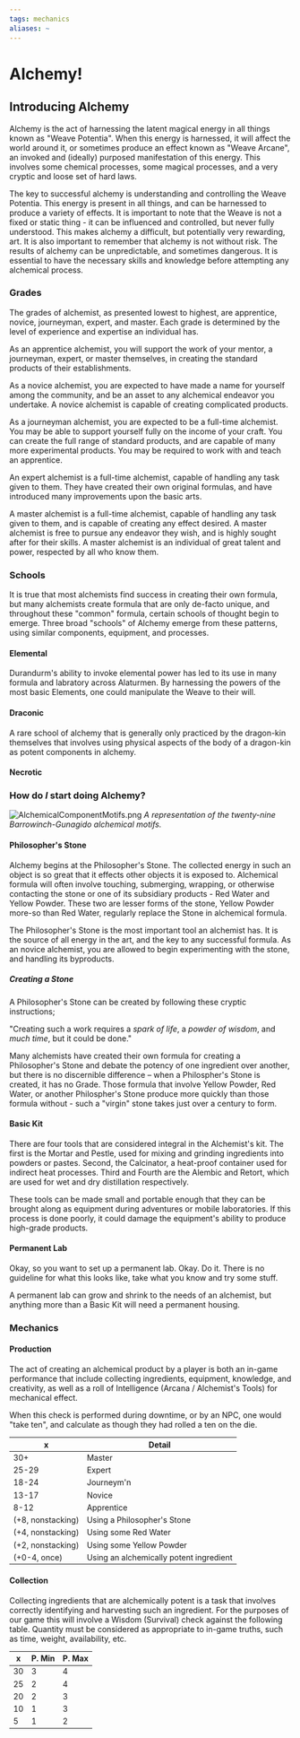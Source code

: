 ```yaml
---
tags: mechanics
aliases: ~
---
```


# Alchemy!

## Introducing Alchemy

Alchemy is the act of harnessing the latent magical energy in all things known as "Weave Potentia". When this energy is harnessed, it will affect the world around it, or sometimes produce an effect known as "Weave Arcane", an invoked and (ideally) purposed manifestation of this energy. This involves some chemical processes, some magical processes, and a very cryptic and loose set of hard laws.

The key to successful alchemy is understanding and controlling the Weave Potentia. This energy is present in all things, and can be harnessed to produce a variety of effects. It is important to note that the Weave is not a fixed or static thing - it can be influenced and controlled, but never fully understood. This makes alchemy a difficult, but potentially very rewarding, art. It is also important to remember that alchemy is not without risk. The results of alchemy can be unpredictable, and sometimes dangerous. It is essential to have the necessary skills and knowledge before attempting any alchemical process.

### Grades

The grades of alchemist, as presented lowest to highest, are apprentice, novice, journeyman, expert, and master. Each grade is determined by the level of experience and expertise an individual has.

As an apprentice alchemist, you will support the work of your mentor, a journeyman, expert, or master themselves, in creating the standard products of their establishments.

As a novice alchemist, you are expected to have made a name for yourself among the community, and be an asset to any alchemical endeavor you undertake. A novice alchemist is capable of creating complicated products.

As a journeyman alchemist, you are expected to be a full-time alchemist. You may be able to support yourself fully on the income of your craft. You can create the full range of standard products, and are capable of many more experimental products. You may be required to work with and teach an apprentice.

An expert alchemist is a full-time alchemist, capable of handling any task given to them. They have created their own original formulas, and have introduced many improvements upon the basic arts.

A master alchemist is a full-time alchemist, capable of handling any task given to them, and is capable of creating any effect desired. A master alchemist is free to pursue any endeavor they wish, and is highly sought after for their skills. A master alchemist is an individual of great talent and power, respected by all who know them.

### Schools

It is true that most alchemists find success in creating their own formula, but many alchemists create formula that are only de-facto unique, and throughout these "common" formula, certain schools of thought begin to emerge. Three broad "schools" of Alchemy emerge from these patterns, using similar components, equipment, and processes.

#### Elemental

Durandurm's ability to invoke elemental power has led to its use in many formula and labratory across Alaturmen. By harnessing the powers of the most basic Elements, one could manipulate the Weave to their will.

#### Draconic

A rare school of alchemy that is generally only practiced by the dragon-kin themselves that involves using physical aspects of the body of a dragon-kin as potent components in alchemy.

#### Necrotic

### How do *I* start doing Alchemy?

![AlchemicalComponentMotifs.png](..\..\MEDIA\SUPP\AlchemicalComponentMotifs.png)
*A representation of the twenty-nine Barrowinch-Gunagido alchemical motifs.*

#### Philosopher's Stone

Alchemy begins at the Philosopher's Stone. The collected energy in such an object is so great that it effects other objects it is exposed to. Alchemical formula will often involve touching, submerging, wrapping, or otherwise contacting the stone or one of its subsidiary products - Red Water and Yellow Powder. These two are lesser forms of the stone, Yellow Powder more-so than Red Water, regularly replace the Stone in alchemical formula.

The Philosopher's Stone is the most important tool an alchemist has. It is the source of all energy in the art, and the key to any successful formula. As an novice alchemist, you are allowed to begin experimenting with the stone, and handling its byproducts. 

##### Creating a Stone

A Philosopher's Stone can be created by following these cryptic instructions;

"Creating such a work requires a *spark of life*, a *powder of wisdom*, and *much time*, but it could be done."

Many alchemists have created their own formula for creating a Philosopher's Stone and debate the potency of one ingredient over another, but there is no discernible difference – when a Philospher's Stone is created, it has no Grade. Those formula that involve Yellow Powder, Red Water, or another Philospher's Stone produce more quickly than those formula without - such a "virgin" stone takes just over a century to form.

#### Basic Kit

There are four tools that are considered integral in the Alchemist's kit. The first is the Mortar and Pestle, used for mixing and grinding ingredients into powders or pastes. Second, the Calcinator, a heat-proof container used for indirect heat processes. Third and Fourth are the Alembic and Retort, which are used for wet and dry distillation respectively.

These tools can be made small and portable enough that they can be brought along as equipment during adventures or mobile laboratories. If this process is done poorly, it could damage the equipment's ability to produce high-grade products.

#### Permanent Lab

Okay, so you want to set up a permanent lab. Okay. Do it. There is no guideline for what this looks like, take what you know and try some stuff. 

A permanent lab can grow and shrink to the needs of an alchemist, but anything more than a Basic Kit will need a permanent housing.

### Mechanics

#### Production

The act of creating an alchemical product by a player is both an in-game performance that include collecting ingredients, equipment, knowledge, and creativity, as well as a roll of Intelligence (Arcana / Alchemist's Tools) for mechanical effect. 

When this check is performed during downtime, or by an NPC, one would "take ten", and calculate as though they had rolled a ten on the die.

|x|Detail|
|-|------|
|30+|Master|
|25-29|Expert|
|18-24|Journeym'n|
|13-17|Novice|
|8-12|Apprentice|
|(+8, nonstacking)|Using a Philosopher's Stone|
|(+4, nonstacking)|Using some Red Water|
|(+2, nonstacking)|Using some Yellow Powder|
|(+0-4, once)|Using an alchemically potent ingredient|

#### Collection

Collecting ingredients that are alchemically potent is a task that involves correctly identifying and harvesting such an ingredient. For the purposes of our game this will involve a Wisdom (Survival) check against the following table. Quantity must be considered as appropriate to in-game truths, such as time, weight, availability, etc.

|x|P. Min|P. Max|
|-|------|------|
|30|3|4|
|25|2|4|
|20|2|3|
|10|1|3|
|5|1|2|

